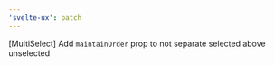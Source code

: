 ```yaml
---
'svelte-ux': patch
---
```


[MultiSelect] Add `maintainOrder` prop to not separate selected above unselected
